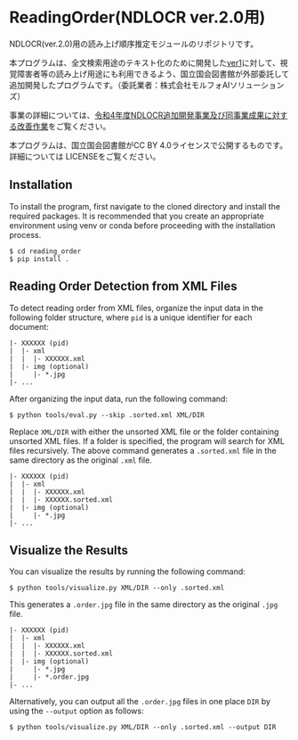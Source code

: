 # ReadingOrder(NDLOCR ver.2.0用)
NDLOCR(ver.2.0)用の読み上げ順序推定モジュールのリポジトリです。

本プログラムは、全文検索用途のテキスト化のために開発した[ver1](https://github.com/ndl-lab/ndlocr_cli/tree/ver.1)に対して、視覚障害者等の読み上げ用途にも利用できるよう、国立国会図書館が外部委託して追加開発したプログラムです。（委託業者：株式会社モルフォAIソリューションズ）


事業の詳細については、[令和4年度NDLOCR追加開発事業及び同事業成果に対する改善作業](https://lab.ndl.go.jp/data_set/r4ocr/r4_software/)をご覧ください。

本プログラムは、国立国会図書館がCC BY 4.0ライセンスで公開するものです。詳細については LICENSEをご覧ください。


## Installation
  
To install the program, first navigate to the cloned directory and install the required packages. It is recommended that you create an appropriate environment using venv or conda before proceeding with the installation process.
``` console
$ cd reading_order
$ pip install .
```

## Reading Order Detection from XML Files

To detect reading order from XML files, organize the input data in the following folder structure, where `pid` is a unique identifier for each document:
```
|- XXXXXX (pid)
|  |- xml
|  |  |- XXXXXX.xml
|  |- img (optional)
|     |- *.jpg
|- ...
```

After organizing the input data, run the following command:
``` console
$ python tools/eval.py --skip .sorted.xml XML/DIR
```

Replace `XML/DIR` with either the unsorted XML file or the folder containing unsorted XML files. If a folder is specified, the program will search for XML files recursively.
The above command generates a `.sorted.xml` file in the same directory as the original `.xml` file.
```
|- XXXXXX (pid)
|  |- xml
|  |  |- XXXXXX.xml
|  |  |- XXXXXX.sorted.xml
|  |- img (optional)
|     |- *.jpg
|- ...
```

## Visualize the Results

You can visualize the results by running the following command:
``` console
$ python tools/visualize.py XML/DIR --only .sorted.xml
```

This generates a `.order.jpg` file in the same directory as the original `.jpg` file.
```
|- XXXXXX (pid)
|  |- xml
|  |  |- XXXXXX.xml
|  |  |- XXXXXX.sorted.xml
|  |- img (optional)
|     |- *.jpg
|     |- *.order.jpg
|- ...
```

Alternatively, you can output all the `.order.jpg` files in one place `DIR` by using the `--output` option as follows:
``` console
$ python tools/visualize.py XML/DIR --only .sorted.xml --output DIR
```
